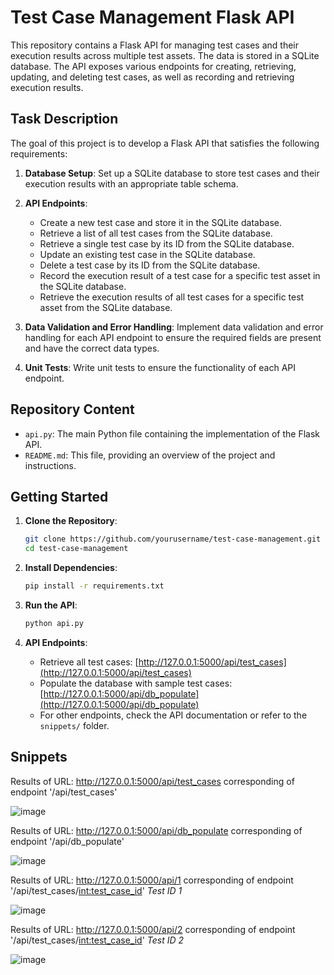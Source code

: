 # Test Case Management Flask API

This repository contains a Flask API for managing test cases and their execution results across multiple test assets. The data is stored in a SQLite database. The API exposes various endpoints for creating, retrieving, updating, and deleting test cases, as well as recording and retrieving execution results.

## Task Description

The goal of this project is to develop a Flask API that satisfies the following requirements:

1. **Database Setup**: Set up a SQLite database to store test cases and their execution results with an appropriate table schema.

2. **API Endpoints**:
   - Create a new test case and store it in the SQLite database.
   - Retrieve a list of all test cases from the SQLite database.
   - Retrieve a single test case by its ID from the SQLite database.
   - Update an existing test case in the SQLite database.
   - Delete a test case by its ID from the SQLite database.
   - Record the execution result of a test case for a specific test asset in the SQLite database.
   - Retrieve the execution results of all test cases for a specific test asset from the SQLite database.

3. **Data Validation and Error Handling**: Implement data validation and error handling for each API endpoint to ensure the required fields are present and have the correct data types.

4. **Unit Tests**: Write unit tests to ensure the functionality of each API endpoint.

## Repository Content

- `api.py`: The main Python file containing the implementation of the Flask API.
- `README.md`: This file, providing an overview of the project and instructions.

## Getting Started

1. **Clone the Repository**: 
   ```bash
   git clone https://github.com/yourusername/test-case-management.git
   cd test-case-management
   ```

2. **Install Dependencies**:
   ```bash
   pip install -r requirements.txt
   ```

3. **Run the API**:
   ```bash
   python api.py
   ```

4. **API Endpoints**:
   - Retrieve all test cases: [http://127.0.0.1:5000/api/test_cases](http://127.0.0.1:5000/api/test_cases)
   - Populate the database with sample test cases: [http://127.0.0.1:5000/api/db_populate](http://127.0.0.1:5000/api/db_populate)
   - For other endpoints, check the API documentation or refer to the `snippets/` folder.
  
## Snippets

Results of URL: http://127.0.0.1:5000/api/test_cases corresponding of endpoint '/api/test_cases'

![image](https://github.com/Nehalshetta/Flask-API/assets/63877578/1af613ae-348f-465f-99bf-45d7fbebf9f1)


Results of URL: http://127.0.0.1:5000/api/db_populate corresponding of endpoint '/api/db_populate'

![image](https://github.com/Nehalshetta/Flask-API/assets/63877578/212d3025-addb-4489-b814-74594e019a9c)


Results of URL: http://127.0.0.1:5000/api/1 corresponding of endpoint '/api/test_cases/<int:test_case_id>' *Test ID 1*

![image](https://github.com/Nehalshetta/Flask-API/assets/63877578/c28b6d75-bfe9-4b6c-87fd-a4803ad23114)


Results of URL: http://127.0.0.1:5000/api/2 corresponding of endpoint '/api/test_cases/<int:test_case_id>' *Test ID 2*

![image](https://github.com/Nehalshetta/Flask-API/assets/63877578/2beefa66-b16e-4c45-a778-0d3d693c0ebe)








